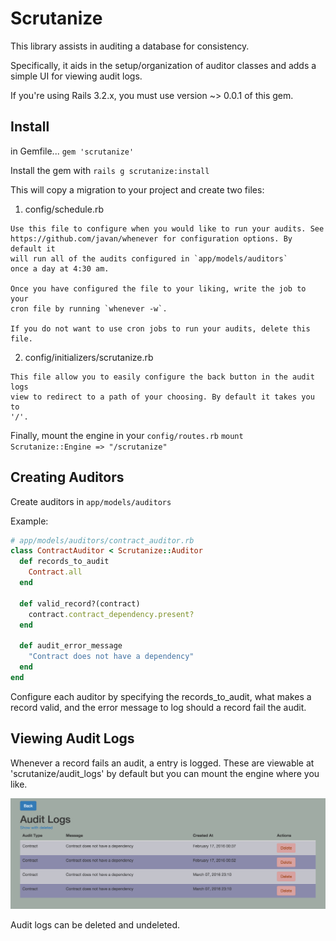 Scrutanize
==========

This library assists in auditing a database for consistency.

Specifically, it aids in the setup/organization of auditor classes and adds a
simple UI for viewing audit logs.

If you're using Rails 3.2.x, you must use version ~> 0.0.1 of this gem.

Install
-------
in Gemfile...
`gem 'scrutanize'`

Install the gem with
`rails g scrutanize:install`

This will copy a migration to your project and create two files:

  1. config/schedule.rb

    Use this file to configure when you would like to run your audits. See
    https://github.com/javan/whenever for configuration options. By default it
    will run all of the audits configured in `app/models/auditors`
    once a day at 4:30 am.

    Once you have configured the file to your liking, write the job to your
    cron file by running `whenever -w`.

    If you do not want to use cron jobs to run your audits, delete this file.

  2. config/initializers/scrutanize.rb

    This file allow you to easily configure the back button in the audit logs
    view to redirect to a path of your choosing. By default it takes you to
    '/'.

Finally, mount the engine in your `config/routes.rb`
`mount Scrutanize::Engine => "/scrutanize"`

Creating Auditors
-----------------
Create auditors in `app/models/auditors`

Example:

```ruby
# app/models/auditors/contract_auditor.rb
class ContractAuditor < Scrutanize::Auditor
  def records_to_audit
    Contract.all
  end

  def valid_record?(contract)
    contract.contract_dependency.present?
  end

  def audit_error_message
    "Contract does not have a dependency"
  end
end
```

Configure each auditor by specifying the records_to_audit, what makes a record
valid, and the error message to log should a record fail the audit.

Viewing Audit Logs
------------------

Whenever a record fails an audit, a entry is logged. These are viewable at
'scrutanize/audit_logs' by default but you can mount the engine where you
like.

![alt text](https://github.com/wzcolon/scrutanize/raw/master/screenshot.png "Audit Log Example")

Audit logs can be deleted and undeleted.

